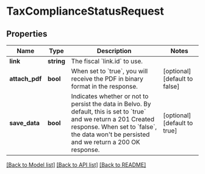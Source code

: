 # TaxComplianceStatusRequest

## Properties
Name | Type | Description | Notes
------------ | ------------- | ------------- | -------------
**link** | **string** | The fiscal &#x60;link.id&#x60; to use. | 
**attach_pdf** | **bool** | When set to &#x60;true&#x60;, you will receive the PDF in binary format in the response. | [optional] [default to false]
**save_data** | **bool** | Indicates whether or not to persist the data in Belvo. By default, this is set to &#x60;true&#x60; and we return a 201 Created response.  When set to &#x60;false&#x60;, the data won&#x27;t be persisted and we return a 200 OK response. | [optional] [default to true]

[[Back to Model list]](../../README.md#documentation-for-models) [[Back to API list]](../../README.md#documentation-for-api-endpoints) [[Back to README]](../../README.md)

